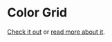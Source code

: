 # Color Grid
[Check it out](https://jaketripp.github.io/color-grid/) or [read more about it](https://jaketripp.com/about/colorgrid).
